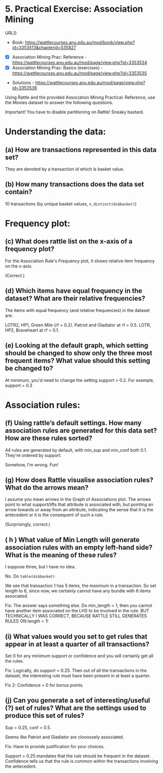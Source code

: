 # 5. Practical Exercise: Association Mining
URLS:
  * Book: https://wattlecourses.anu.edu.au/mod/book/view.php?id=3353513&chapterid=535827
  * [x] Association Mining Prac: Reference - https://wattlecourses.anu.edu.au/mod/page/view.php?id=3353534
  * [x] Association Mining Prac: Basics (exercises) - https://wattlecourses.anu.edu.au/mod/page/view.php?id=3353535
  * Solutions - https://wattlecourses.anu.edu.au/mod/page/view.php?id=3353536


Using Rattle and the provided Association Mining Practical: Reference, use the Movies dataset to answer the following questions.

Important! You have to disable partitioning on Rattle! Sneaky bastard.

# Understanding the data:

## (a) How are transactions represented in this data set?
They are denoted by a transaction id which is basket value. 

## (b) How many transactions does the data set contain?
10 transactions (by unique basket values, `n_distinct(ds$basket)`)


# Frequency plot:

## (c) What does rattle list on the x-axis of a frequency plot?
For the Association Rule's Frequency plot, it shows relative item frequency on the x-axis.

(Correct.)


## (d) Which items have equal frequency in the dataset? What are their relative frequencies?
The items with equal frequency (and relative frequencies) in the dataset are:

LOTR2, HP1, Green Mile (rf = 0.2). Patriot and Gladiator at rf = 0.5. LOTR, HP2, Braveheart at rf = 0.1. 


## (e) Looking at the default graph, which setting should be changed to show only the three most frequent items? What value should this setting be changed to?

At minimum, you'd need to change the setting support > 0.2. For example, support = 0.3

# Association rules:

## (f) Using rattle’s default settings. How many association rules are generated for this data set? How are these rules sorted?
44 rules are generated by default, with min_sup and min_conf both 0.1. They're ordered by support. 

Somehow, I'm wrong. Fun!

## (g) How does Rattle visualise association rules? What do the arrows mean?
I assume you mean arrows in the Graph of Associations plot. The arrows point to what support/lifts that attribute is associated with, but pointing an arrow towards or away from an attribute, indicating the sense that it is the antecedent or it is the consequent of such a rule. 

(Surprisingly, correct.)

## ( h ) What value of Min Length will generate association rules with an empty left-hand side? What is the meaning of these rules?
I suppose three, but I have no idea. 

No. Do `table(ds$basket)`

We see that transaction 1 has 5 items, the maximum in a transaction. So set length to 6, since now, we certainly cannot have any bundle with 6 items associated. 

Fix: The answer says something else. Do min_length = 1, then you cannot have another item associated on the LHS to be involved in the rule. 
BUT TECHNICALLY I WAS CORRECT, BECAUSE RATTLE STILL GENERATES RULES ON length = 1!

## (i) What values would you set to get rules that appear in at least a quarter of all transactions?
Set 0 for any minimum support or confidence and you will certainly get all the rules. 

Fix: Logically, do support = 0.25. Then out of all the transactions in the dataset, the interesting rule must have been present in at least a quarter. 

Fix 2: Confidence = 0 for bonus points. 

## (j) Can you generate a set of interesting/useful (?) set of rules? What are the settings used to produce this set of rules?
Sup = 0.25, conf = 0.5. 

Seems like Patriot and Gladiator are cloooosely associated. 

Fix: Have to provide justification for your choices.

Support = 0.25 mandates that the rule should be frequent in the dataset. Confidence tells us that the rule is common within the transactions involving the antecedent. 